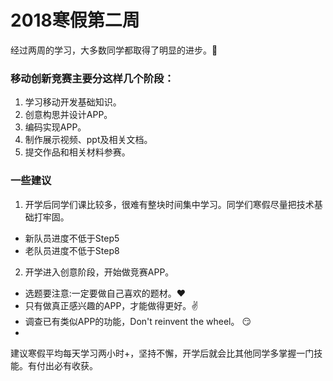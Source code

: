# 2018寒假第二周
经过两周的学习，大多数同学都取得了明显的进步。:clap:

### 移动创新竞赛主要分这样几个阶段：
1. 学习移动开发基础知识。
2. 创意构思并设计APP。
3. 编码实现APP。
4. 制作展示视频、ppt及相关文档。
5. 提交作品和相关材料参赛。

### 一些建议
1. 开学后同学们课比较多，很难有整块时间集中学习。同学们寒假尽量把技术基础打牢固。
- 新队员进度不低于Step5
- 老队员进度不低于Step8
2. 开学进入创意阶段，开始做竞赛APP。
- 选题要注意:一定要做自己喜欢的题材。:heart:
- 只有做真正感兴趣的APP，才能做得更好。:v:
- 调查已有类似APP的功能，Don't reinvent the wheel。 :smirk:
- 
建议寒假平均每天学习两小时+，坚持不懈，开学后就会比其他同学多掌握一门技能。有付出必有收获。
